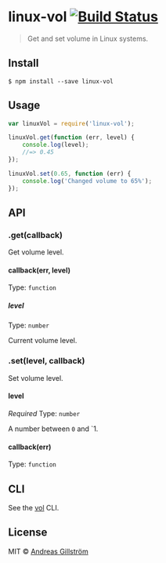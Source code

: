 # linux-vol [![Build Status](https://travis-ci.org/mastilver/linux-vol.svg?branch=master)](https://travis-ci.org/mastilver/linux-vol)

> Get and set volume in Linux systems.


## Install

```
$ npm install --save linux-vol
```


## Usage

```js
var linuxVol = require('linux-vol');

linuxVol.get(function (err, level) {
	console.log(level);
	//=> 0.45
});

linuxVol.set(0.65, function (err) {
	console.log('Changed volume to 65%');
});
```


## API

### .get(callback)

Get volume level.

#### callback(err, level)

Type: `function`

##### level

Type: `number`

Current volume level.

### .set(level, callback)

Set volume level.

#### level

*Required*
Type: `number`

A number between `0` and `1.

#### callback(err)

Type: `function`


## CLI

See the [vol](https://github.com/gillstrom/vol) CLI.


## License

MIT © [Andreas Gillström](http://github.com/gillstrom)
